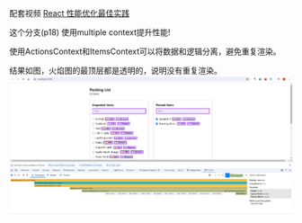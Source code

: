 配套视频 [React 性能优化最佳实践](https://www.bilibili.com/video/BV1Qx4y1L71X/?p=15&spm_id_from=333.1007.top_right_bar_window_history.content.click&vd_source=4aeb91e6098d55d8db9eee128a258e1b)

这个分支(p18) 使用multiple context提升性能!

使用ActionsContext和ItemsContext可以将数据和逻辑分离，避免重复渲染。

结果如图，火焰图的最顶层都是透明的，说明没有重复渲染。
![img.png](imgs/prof18-p1.png)

